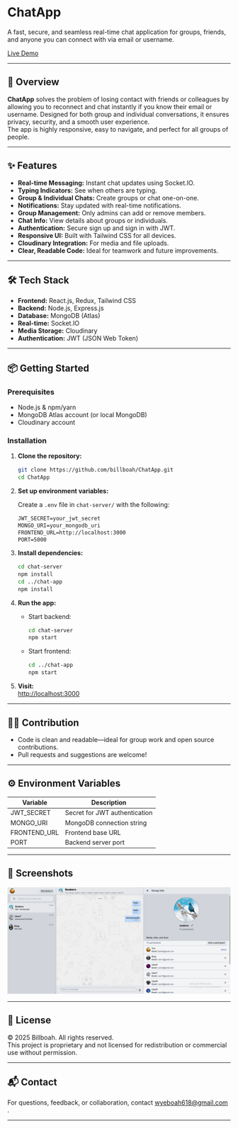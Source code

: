 # ChatApp

A fast, secure, and seamless real-time chat application for groups, friends, and anyone you can connect with via email or username.

[Live Demo](https://chatapp-amber-rho.vercel.app)

---

## 🚀 Overview

**ChatApp** solves the problem of losing contact with friends or colleagues by allowing you to reconnect and chat instantly if you know their email or username. Designed for both group and individual conversations, it ensures privacy, security, and a smooth user experience.  
The app is highly responsive, easy to navigate, and perfect for all groups of people.

---

## ✨ Features

- **Real-time Messaging:** Instant chat updates using Socket.IO.
- **Typing Indicators:** See when others are typing.
- **Group & Individual Chats:** Create groups or chat one-on-one.
- **Notifications:** Stay updated with real-time notifications.
- **Group Management:** Only admins can add or remove members.
- **Chat Info:** View details about groups or individuals.
- **Authentication:** Secure sign up and sign in with JWT.
- **Responsive UI:** Built with Tailwind CSS for all devices.
- **Cloudinary Integration:** For media and file uploads.
- **Clear, Readable Code:** Ideal for teamwork and future improvements.

---

## 🛠️ Tech Stack

- **Frontend:** React.js, Redux, Tailwind CSS
- **Backend:** Node.js, Express.js
- **Database:** MongoDB (Atlas)
- **Real-time:** Socket.IO
- **Media Storage:** Cloudinary
- **Authentication:** JWT (JSON Web Token)

---

## 📦 Getting Started

### Prerequisites

- Node.js & npm/yarn
- MongoDB Atlas account (or local MongoDB)
- Cloudinary account

### Installation

1. **Clone the repository:**

   ```bash
   git clone https://github.com/billboah/ChatApp.git
   cd ChatApp
   ```

2. **Set up environment variables:**

   Create a `.env` file in `chat-server/` with the following:

   ```
   JWT_SECRET=your_jwt_secret
   MONGO_URI=your_mongodb_uri
   FRONTEND_URL=http://localhost:3000
   PORT=5000
   ```

3. **Install dependencies:**

   ```bash
   cd chat-server
   npm install
   cd ../chat-app
   npm install
   ```

4. **Run the app:**

   - Start backend:
     ```bash
     cd chat-server
     npm start
     ```
   - Start frontend:
     ```bash
     cd ../chat-app
     npm start
     ```

5. **Visit:**  
   [http://localhost:3000](http://localhost:3000)

---

## 🧑‍💻 Contribution

- Code is clean and readable—ideal for group work and open source contributions.
- Pull requests and suggestions are welcome!

---

## ⚙️ Environment Variables

| Variable     | Description                   |
| ------------ | ----------------------------- |
| JWT_SECRET   | Secret for JWT authentication |
| MONGO_URI    | MongoDB connection string     |
| FRONTEND_URL | Frontend base URL             |
| PORT         | Backend server port           |

---

## 📸 Screenshots

![ChatApp Screenshot](./chat-app/public/image.png)

---

## 📄 License

© 2025 Billboah. All rights reserved.  
This project is proprietary and not licensed for redistribution or commercial use without permission.

---

## 📬 Contact

For questions, feedback, or collaboration, contact wyeboah618@gmail.com .

---
